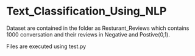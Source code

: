 # Text_Classification_Using_NLP

Dataset are contained in the folder as Resturant_Reviews which contains 1000 conversation and their reviews in Negative and Postive(0,1).

Files are executed using test.py
